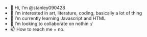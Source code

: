 - 👋 Hi, I’m @stanley090428
- 👀 I’m interested in art, literature, coding, basically a lot of thing
- 🌱 I’m currently learning Javascript and HTML
- 💞️ I’m looking to collaborate on nothin :/
- 📫 How to reach me = no.

<!---
stanley090428/stanley090428 is a ✨ special ✨ repository because its `README.md` (this file) appears on your GitHub profile.
You can click the Preview link to take a look at your changes.
--->
